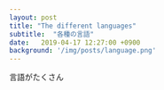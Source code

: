 ```yaml
---
layout: post
title: "The different languages"
subtitle:  "各種の言語"
date:   2019-04-17 12:27:00 +0900
background: '/img/posts/language.png'
---
```


言語がたくさん
